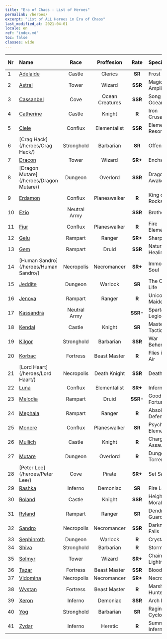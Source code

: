 ```yaml
---
title: "Era of Chaos - List of Heroes"
permalink: /heroes/
excerpt: "List of ALL Heroes in Era of Chaos"
last_modified_at: 2021-04-01
locale: en
ref: "index.md"
toc: false
classes: wide
---
```

  | Nr |    Name    |  Race   |  Proffesion   |  Rate  |    Specialty     | User Rate  | 
  |:---|:-----------|:-------:|:-------------:|:------:|:-----------------|:----:|
  | 1 | [Adelaide](/heroes/Adelaide/) | Castle | Clerics | **SR** |  Frost Ring | R+ |
  | 2 | [Astral](/heroes/Astral/) | Tower | Wizard | **SSR** |  Magic Amplification | SSR |
  | 3 | [Cassanbel](/heroes/Cassanbel/) | Cove | Ocean Creatures | **SSR** |  Song of the Ocean | SSR |
  | 4 | [Catherine](/heroes/Catherine/) | Castle | Knight | **R** |  Iron Crusader | R |
  | 5 | [Ciele](/heroes/Ciele/) | Conflux | Elementalist | **SSR** |  Elemental Resonance | SSR |
  | 6 | [Crag Hack](/heroes/Crag Hack/) | Stronghold | Barbarian | **SR** |  Offense | R+ |
  | 7 | [Dracon](/heroes/Dracon/) | Tower | Wizard | **SR+** |  Enchanter | R |
  | 8 | [Dragon Mutare](/heroes/Dragon Mutare/) | Dungeon | Overlord | **SSR** |  Dragon Awakes | SSR |
  | 9 | [Erdamon](/heroes/Erdamon/) | Conflux | Planeswalker | **R** |  King of Rocks | R |
  | 10 | [Ezio](/heroes/Ezio/) | Neutral Army |  | **SSR** |  Brotherhood | R+ |
  | 11 | [Fiur](/heroes/Fiur/) | Conflux | Planeswalker | **R** |  Fire Elemental | R |
  | 12 | [Gelu](/heroes/Gelu/) | Rampart | Ranger | **SR+** |  Sharpshooter | SR+ |
  | 13 | [Gem](/heroes/Gem/) | Rampart | Druid | **SSR** |  Natural Healing | SSR |
  | 14 | [Human Sandro](/heroes/Human Sandro/) | Necropolis | Necromancer | **SR+** |  Immortal Soul | SR |
  | 15 | [Jeddite](/heroes/Jeddite/) | Dungeon | Warlock | **SR** |  The Cycle of Life | SR |
  | 16 | [Jenova](/heroes/Jenova/) | Rampart | Ranger | **R** |  Unicorn Maiden | R |
  | 17 | [Kassandra](/heroes/Kassandra/) | Neutral Army |  | **SSR-** |  Spartan Legion | R |
  | 18 | [Kendal](/heroes/Kendal/) | Castle | Knight | **SR** |  Master of Tactics | R |
  | 19 | [Kilgor](/heroes/Kilgor/) | Stronghold | Barbarian | **SSR** |  War Behemoth | SSR |
  | 20 | [Korbac](/heroes/Korbac/) | Fortress | Beast Master | **R** |  Flies in the Air | R |
  | 21 | [Lord Haart](/heroes/Lord Haart/) | Necropolis | Death Knight | **SSR** |  Death Knight | SR- |
  | 22 | [Luna](/heroes/Luna/) | Conflux | Elementalist | **SR+** |  Infernal Wall | R |
  | 23 | [Melodia](/heroes/Melodia/) | Rampart | Druid | **SSR-** |  Good Fortune | R |
  | 24 | [Mephala](/heroes/Mephala/) | Rampart | Ranger | **R** |  Absolute Defense | R |
  | 25 | [Monere](/heroes/Monere/) | Conflux | Planeswalker | **SR** |  Psychic Elemental | R |
  | 26 | [Mullich](/heroes/Mullich/) | Castle | Knight | **R** |  Charge Assault | R+ |
  | 27 | [Mutare](/heroes/Mutare/) | Dungeon | Overlord | **R** |  Dungeon Torrent | R |
  | 28 | [Peter Lee](/heroes/Peter Lee/) | Cove | Pirate | **SR+** |  Set Sail | R+ |
  | 29 | [Rashka](/heroes/Rashka/) | Inferno | Demoniac | **SR** |  Fire Lord | R |
  | 30 | [Roland](/heroes/Roland/) | Castle | Knight | **SSR** |  Heightened Morale | SR+ |
  | 31 | [Ryland](/heroes/Ryland/) | Rampart | Ranger | **SR** |  Dendroid Guard | R |
  | 32 | [Sandro](/heroes/Sandro/) | Necropolis | Necromancer | **SSR** |  Darkness Falls | SSR |
  | 33 | [Sephinroth](/heroes/Sephinroth/) | Dungeon | Warlock | **R** |  Crystal Stare | R |
  | 34 | [Shiva](/heroes/Shiva/) | Stronghold | Barbarian | **R** |  Stormbringer | R |
  | 35 | [Solmyr](/heroes/Solmyr/) | Tower | Wizard | **SR+** |  Chain Lightning | SR |
  | 36 | [Tazar](/heroes/Tazar/) | Fortress | Beast Master | **SSR** |  Bloody Rage | SR |
  | 37 | [Vidomina](/heroes/Vidomina/) | Necropolis | Necromancer | **SR+** |  Necromancer | R |
  | 38 | [Wystan](/heroes/Wystan/) | Fortress | Beast Master | **R** |  Marsh Hunter | R |
  | 39 | [Xeron](/heroes/Xeron/) | Inferno | Demoniac | **SSR** |  Arch Devil | SSR |
  | 40 | [Yog](/heroes/Yog/) | Stronghold | Barbarian | **SR** |  Raging Cyclops | SR |
  | 41 | [Zydar](/heroes/Zydar/) | Inferno | Heretic | **R** |  Summon Inferno | R |
